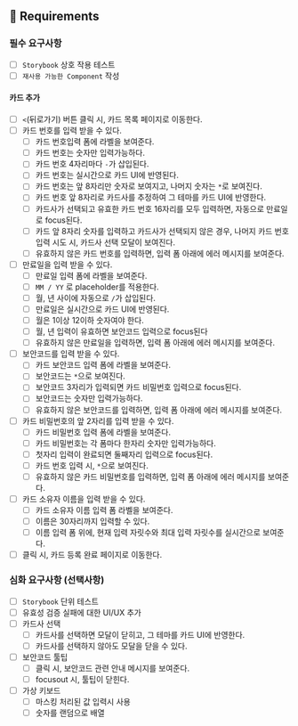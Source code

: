 ## 📝 Requirements

### 필수 요구사항

- [ ] `Storybook` 상호 작용 테스트
- [ ] `재사용 가능한 Component` 작성

#### 카드 추가

- [ ] `<`(뒤로가기) 버튼 클릭 시, 카드 목록 페이지로 이동한다.
- [ ] 카드 번호를 입력 받을 수 있다.
    - [ ] 카드 번호입력 폼에 라벨을 보여준다.
    - [ ] 카드 번호는 숫자만 입력가능하다.
    - [ ] 카드 번호 4자리마다 `-`가 삽입된다.
    - [ ] 카드 번호는 실시간으로 카드 UI에 반영된다.
    - [ ] 카드 번호는 앞 8자리만 숫자로 보여지고, 나머지 숫자는 `*`로 보여진다.
    - [ ] 카드 번호 앞 8자리로 카드사를 추정하여 그 테마를 카드 UI에 반영한다.
    - [ ] 카드사가 선택되고 유효한 카드 번호 16자리를 모두 입력하면, 자동으로 만료일로 focus된다.
    - [ ] 카드 앞 8자리 숫자를 입력하고 카드사가 선택되지 않은 경우, 나머지 카드 번호 입력 시도 시, 카드사 선택 모달이 보여진다.
    - [ ] 유효하지 않은 카드 번호를 입력하면, 입력 폼 아래에 에러 메시지를 보여준다.
- [ ] 만료일을 입력 받을 수 있다.
    - [ ] 만료일 입력 폼에 라벨을 보여준다.
    - [ ] `MM / YY` 로 placeholder를 적용한다.
    - [ ] 월, 년 사이에 자동으로 `/`가 삽입된다.
    - [ ] 만료일은 실시간으로 카드 UI에 반영된다.
    - [ ] 월은 1이상 12이하 숫자여야 한다.
    - [ ] 월, 년 입력이 유효하면 보안코드 입력으로 focus된다
    - [ ] 유효하지 않은 만료일을 입력하면, 입력 폼 아래에 에러 메시지를 보여준다.
- [ ] 보안코드를 입력 받을 수 있다.
    - [ ] 카드 보안코드 입력 폼에 라벨을 보여준다.
    - [ ] 보안코드는 `*`으로 보여진다.
    - [ ] 보안코드 3자리가 입력되면 카드 비밀번호 입력으로 focus된다.
    - [ ] 보안코드는 숫자만 입력가능하다.
    - [ ] 유효하지 않은 보안코드를 입력하면, 입력 폼 아래에 에러 메시지를 보여준다.
- [ ] 카드 비밀번호의 앞 2자리를 입력 받을 수 있다.
    - [ ] 카드 비밀번호 입력 폼에 라벨을 보여준다.
    - [ ] 카드 비밀번호는 각 폼마다 한자리 숫자만 입력가능하다.
    - [ ] 첫자리 입력이 완료되면 둘째자리 입력으로 focus된다.
    - [ ] 카드 번호 입력 시, `*`으로 보여진다.
    - [ ] 유효하지 않은 카드 비밀번호를 입력하면, 입력 폼 아래에 에러 메시지를 보여준다.
- [ ] 카드 소유자 이름을 입력 받을 수 있다.
    - [ ] 카드 소유자 이름 입력 폼 라벨을 보여준다.
    - [ ] 이름은 30자리까지 입력할 수 있다.
    - [ ] 이름 입력 폼 위에, 현재 입력 자릿수와 최대 입력 자릿수를 실시간으로 보여준다.
- [ ] 클릭 시, 카드 등록 완료 페이지로 이동한다.

### 심화 요구사항 (선택사항)

- [ ] `Storybook` 단위 테스트
- [ ] 유효성 검증 실패에 대한 UI/UX 추가
- [ ] 카드사 선택
    - [ ] 카드사를 선택하면 모달이 닫히고, 그 테마를 카드 UI에 반영한다.
    - [ ] 카드사를 선택하지 않아도 모달을 닫을 수 있다.
- [ ] 보안코드 툴팁
    - [ ] 클릭 시, 보안코드 관련 안내 메시지를 보여준다.
    - [ ] focusout 시, 툴팁이 닫힌다.
- [ ] 가상 키보드
    - [ ] 마스킹 처리된 값 입력시 사용
    - [ ] 숫자를 랜덤으로 배열